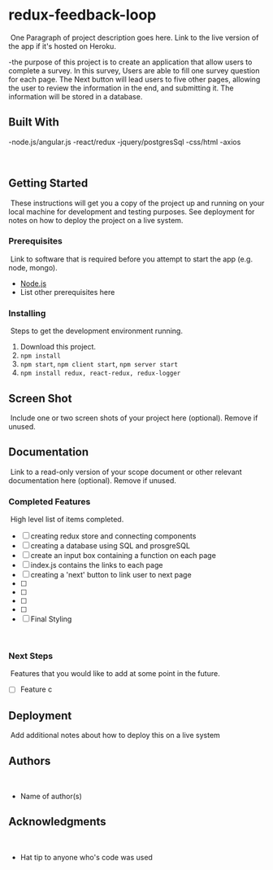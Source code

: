 # redux-feedback-loop
​
One Paragraph of project description goes here. Link to the live version of the app if it's hosted on Heroku.

-the purpose of this project is to create an application that allow users to complete a survey. In this survey, 
Users are able to fill one survey question for each page. The Next button will lead users to five other pages,
allowing the user to review the information in the end, and submitting it. The information will be stored in
a database.
​
## Built With
​-node.js/angular.js
-react/redux
-jquery/postgresSql
-css/html
-axios

​
## Getting Started
​
These instructions will get you a copy of the project up and running on your local machine for development and testing purposes. See deployment for notes on how to deploy the project on a live system.
​
### Prerequisites
​
Link to software that is required before you attempt to start the app (e.g. node, mongo).
​
- [Node.js](https://nodejs.org/en/)
- List other prerequisites here
​
​
### Installing
​
Steps to get the development environment running.
​
1. Download this project.
2. `npm install`
3. `npm start`, `npm client start`, `npm server start`
4. `npm install redux, react-redux, redux-logger`
​
​
## Screen Shot
​
Include one or two screen shots of your project here (optional). Remove if unused.
​
## Documentation
​
Link to a read-only version of your scope document or other relevant documentation here (optional). Remove if unused.
​
### Completed Features
​
High level list of items completed.
​
- [ ] creating redux store and connecting components
- [ ] creating a database using SQL and prosgreSQL
- [ ] create an input box containing a function on each page
- [ ] index.js contains the links to each page
- [ ] creating a 'next' button to link user to next page
- [ ]
- [ ]
- [ ]
- [ ]
- [ ] Final Styling 

​
### Next Steps
​
Features that you would like to add at some point in the future.
​
- [ ] Feature c
​
## Deployment
​
Add additional notes about how to deploy this on a live system
​
## Authors
​
* Name of author(s)
​
​
## Acknowledgments
​
* Hat tip to anyone who's code was used
